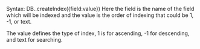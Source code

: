 
Syntax:
DB.<collectionName>.createIndex({field:value})
Here the field is the name of the field which will be indexed and the value is the order of indexing that could be 1, -1, or text.

The value defines the type of index, 1 is for ascending, -1 for descending, and text for searching.